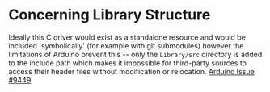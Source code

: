 Concerning Library Structure
============================

Ideally this C driver would exist as a standalone resource and would be included 'symbolically' (for example with git submodules) however the limitations of Arduino prevent this -- only the ```Library/src``` directory is added to the include path which makes it impossible for third-party sources to access their header files without modification or relocation. [Arduino Issue #9449](https://github.com/arduino/Arduino/issues/9449)